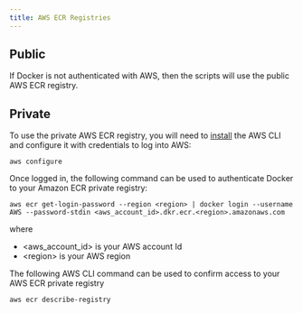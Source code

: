 ```yaml
---
title: AWS ECR Registries
---
```


## Public

If Docker is not authenticated with AWS, then the scripts will use the public AWS ECR registry.

## Private

To use the private AWS ECR registry, you will need to [install](https://docs.aws.amazon.com/cli/latest/userguide/getting-started-install.html) the AWS CLI and configure it with credentials to log into AWS:

```
aws configure
```

Once logged in, the following command can be used to authenticate Docker to your Amazon ECR private registry:

```
aws ecr get-login-password --region <region> | docker login --username AWS --password-stdin <aws_account_id>.dkr.ecr.<region>.amazonaws.com
```
where
* \<aws_account_id> is your AWS account Id
* \<region> is your AWS region

The following AWS CLI command can be used to confirm access to your AWS ECR private registry
```
aws ecr describe-registry
```
